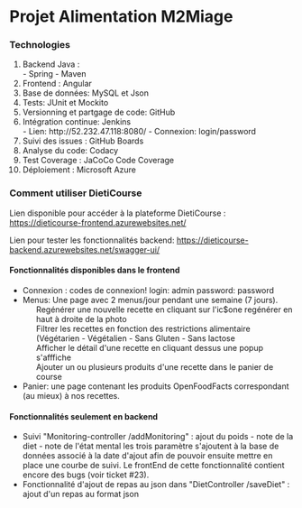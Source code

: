 # Projet Alimentation M2Miage

### Technologies
<ol>
<li>Backend Java : </li>
    - Spring
    - Maven
<li>Frontend : Angular</li>
<li>Base de données: MySQL et Json</li>  
<li>Tests: JUnit et Mockito</li>
<li>Versionning et partgage de code: GitHub</li>
<li>Intégration continue: Jenkins</li> 
    - Lien: http://52.232.47.118:8080/
    - Connexion: login/password
<li>Suivi des issues : GitHub Boards </li> 
<li>Analyse du code: Codacy</li>
<li>Test Coverage : JaCoCo Code Coverage </li>
<li>Déploiement : Microsoft Azure </li>
</ol>


### Comment utiliser DietiCourse
Lien disponible pour accéder à la plateforme DietiCourse : https://dieticourse-frontend.azurewebsites.net/

Lien pour tester les fonctionnalités backend: https://dieticourse-backend.azurewebsites.net/swagger-ui/

#### Fonctionnalités disponibles dans le frontend

  - Connexion : codes de connexion! login: admin password: password
  - Menus: Une page avec 2 menus/jour pendant une semaine (7 jours).
     <ul> Regénérer une nouvelle recette en cliquant sur l'ic$one regénérer en haut à droite de la photo </ul>
     <ul> Filtrer les recettes en fonction des restrictions alimentaire (Végétarien - Végétalien - Sans Gluten - Sans lactose </ul>
     <ul> Afficher le détail d'une recette en cliquant dessus une popup s'afffiche </ul>
     <ul> Ajouter un ou plusieurs produits d'une recette dans le panier de course </ul>
  - Panier: une page contenant les produits OpenFoodFacts correspondant (au mieux) à nos recettes.

#### Fonctionnalités seulement en backend
  - Suivi "Monitoring-controller /addMonitoring" : ajout du poids - note de la diet - note de l'état mental les trois paramètre s'ajoutent à la base de données associé à la date d'ajout afin de pouvoir ensuite mettre en place une courbe de suivi. Le frontEnd de cette fonctionnalité contient encore des bugs (voir ticket #23). 
  - Fonctionnalité d'ajout de repas au json dans "DietController /saveDiet" : ajout d'un repas au format json 


